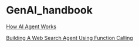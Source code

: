 # GenAI_handbook

[How AI Agent Works](<./AI Agent.md>)

[Building A Web Search Agent Using Function Calling](<./Web Search Agent.md>)